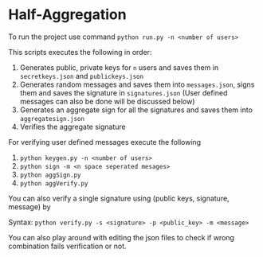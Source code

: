 # Half-Aggregation

To run the project use command 
`python run.py -n <number of users>`

This scripts executes the following in order:
1. Generates public, private keys for `n` users and saves them in `secretkeys.json` and `publickeys.json`
2. Generates random messages and saves them into `messages.json`, signs them and saves the signature in `signatures.json` (User defined messages can also be done will be discussed below)
3. Generates an aggregate sign for all the signatures and saves them into `aggregatesign.json`
4. Verifies the aggregate signature 

For verifying user defined messages execute the following

1. `python keygen.py -n <number of users>`
2. `python sign -m <n space seperated mesages>`
3. `python aggSign.py`
4. `python aggVerify.py`

You can also verify a single signature using (public keys, signature, message) by 

Syntax: `python verify.py -s <signature> -p <public_key> -m <message>`
  
You can also play around with editing the json files to check if wrong combination fails verification or not.
